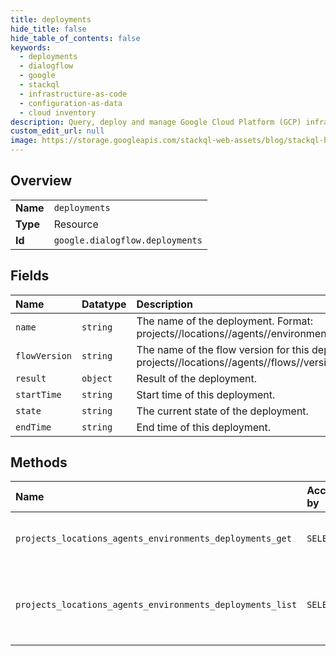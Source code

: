 ```yaml
---
title: deployments
hide_title: false
hide_table_of_contents: false
keywords:
  - deployments
  - dialogflow
  - google    
  - stackql
  - infrastructure-as-code
  - configuration-as-data
  - cloud inventory
description: Query, deploy and manage Google Cloud Platform (GCP) infrastructure and resources using SQL
custom_edit_url: null
image: https://storage.googleapis.com/stackql-web-assets/blog/stackql-blog-post-featured-image.png
---
```

  
    

## Overview
<table><tbody>
<tr><td><b>Name</b></td><td><code>deployments</code></td></tr>
<tr><td><b>Type</b></td><td>Resource</td></tr>
<tr><td><b>Id</b></td><td><code>google.dialogflow.deployments</code></td></tr>
</tbody></table>

## Fields
| Name | Datatype | Description |
|:-----|:---------|:------------|
| `name` | `string` | The name of the deployment. Format: projects//locations//agents//environments//deployments/. |
| `flowVersion` | `string` | The name of the flow version for this deployment. Format: projects//locations//agents//flows//versions/. |
| `result` | `object` | Result of the deployment. |
| `startTime` | `string` | Start time of this deployment. |
| `state` | `string` | The current state of the deployment. |
| `endTime` | `string` | End time of this deployment. |
## Methods
| Name | Accessible by | Required Params | Description |
|:-----|:--------------|:----------------|:------------|
| `projects_locations_agents_environments_deployments_get` | `SELECT` | `agentsId, deploymentsId, environmentsId, locationsId, projectsId` | Retrieves the specified Deployment. |
| `projects_locations_agents_environments_deployments_list` | `SELECT` | `agentsId, environmentsId, locationsId, projectsId` | Returns the list of all deployments in the specified Environment. |
